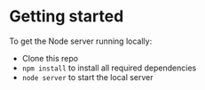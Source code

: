 # Getting started

To get the Node server running locally:

- Clone this repo
- `npm install` to install all required dependencies
- `node server` to start the local server
